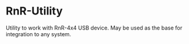 # RnR-Utility
Utility to work with RnR-4x4 USB device. May be used as the base for integration to any system.
